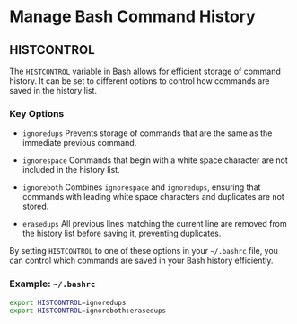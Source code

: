 # Manage Bash Command History

## HISTCONTROL

The `HISTCONTROL` variable in Bash allows for efficient storage of command history.
It can be set to different options to control how commands are saved in the history list.

### Key Options

- `ignoredups`
  Prevents storage of commands that are the same as the immediate previous command.

- `ignorespace`
  Commands that begin with a white space character are not included in the history list.

- `ignoreboth`
  Combines `ignorespace` and `ignoredups`, ensuring that commands with leading white space characters and duplicates are not stored.

- `erasedups`
  All previous lines matching the current line are removed from the history list before saving it, preventing duplicates.

By setting `HISTCONTROL` to one of these options in your `~/.bashrc` file, you can control which commands are saved in your Bash history efficiently.

### Example: `~/.bashrc`

```bash
export HISTCONTROL=ignoredups
export HISTCONTROL=ignoreboth:erasedups
```
